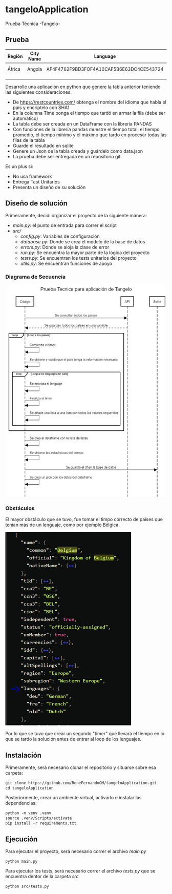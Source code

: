 # tangeloApplication
Prueba Técnica -Tangelo-

## Prueba

|  Región | City Name |  Language  | Time  |
|---|---|---|---|
|  África | Angola  |  AF4F4762F9BD3FOF4A10CAF5B6E63DC4CE543724 | 0.23 ms  |
|   |   |   |   |
|   |   |   |   |

Desarrolle una aplicación en python que genere la tabla anterior teniendo las siguientes consideraciones:


- De https://restcountries.com/ obtenga el nombre del idioma que habla el país y encriptelo con SHA1 
- En la columna Time ponga el tiempo que tardó en armar la fila (debe ser automático)
- La tabla debe ser creada en un DataFrame con la librería PANDAS 
- Con funciones de la librería pandas muestre el tiempo total, el tiempo promedio, el tiempo mínimo y el máximo que tardo en procesar todas las filas de la tabla
- Guarde el resultado en sqlite
- Genere un Json de la tabla creada y guárdelo como data.json
- La prueba debe ser entregada en un repositorio git.


Es un plus si:

- No usa framework
- Entrega Test Unitarios
- Presenta un diseño de su solución

## Diseño de solución
Primeramente, decidí organizar el proyecto de la siguiente manera:
- *main.py*: el punto de entrada para correr el script
- *src/*
    - *config.py*: Variables de configuración
    - *database.py*: Donde se crea el modelo de la base de datos
    - *errors.py*: Donde se aloja la clase de error
    - *run.py*: Se encuentra la mayor parte de la lógica del proyecto
    - *tests.py*: Se encuentran los tests unitarios del proyecto
    - *utils.py*: Se encuentran funciones de apoyo

### Diagrama de Secuencia

![Diagrama de Secuencia](assets/DiagramaDeSecuencia.png)

### Obstáculos
El mayor obstáculo que se tuvo, fue tomar el timpo correcto de países que tenían más de un lenguaje, como por ejemplo Bélgica.

![Diagrama de Secuencia](assets/LenguajesBelgium.png)

Por lo que se tuvo que crear un segundo "timer" que llevará el tiempo en lo que se tardo la solución antes de entrar al loop de los lenguajes.

## Instalación
Primeramente, será necesario clonar el repositorio y situarse sobre esa carpeta:
```
git clone https://github.com/ReneFernandoOM/tangeloApplication.git
cd tangeloApplication
```
Posteriormente, crear un ambiente virtual, activarlo e instalar las dependencias:
```
python -m venv .venv
source .venv/Scripts/activate
pip install -r requirements.txt
```

## Ejecución
Para ejecutar el proyecto, será necesario correr el archivo *main.py*
```
python main.py
```
Para ejecutar los tests, será necesario correr el archivo *tests.py* que se encuentra dentor de la carpeta *src*
```
python src/tests.py
```

